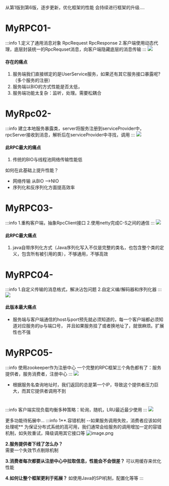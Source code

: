 
从第1版到第6版，逐步更新，优化框架的性能
会持续进行框架的升级....
# MyRPC01-

:::info
1.定义了通用消息对象 RpcRequest  RpcResponse
2.客户端使用动态代理，底层封装统一的RpcRequset消息，向客户端隐藏底层的消息传输
:::
![](https://cdn.nlark.com/yuque/0/2024/jpeg/42457196/1709192270852-dc6effb6-ec78-47b5-9468-799ff00848f3.jpeg)
#### 存在的痛点

1. 服务端我们直接绑定的是UserService服务，如果还有其它服务接口暴露呢?（多个服务的注册）
2. 服务端以BIO的方式性能是否太低，
3. 服务端功能太复杂：监听，处理。需要松耦合


 

# MyRpc02-

:::info
建立本地服务暴露类，server将服务注册到serviceProvider中，rpcServer接收到消息，解析后在serviceProvider中寻找，调用
:::
![](https://cdn.nlark.com/yuque/0/2024/jpeg/42457196/1709193193870-a6f7e0a1-38f9-4989-9244-0e518437957b.jpeg)
#### 此RPC最大的痛点

1. 传统的BIO与线程池网络传输性能低

如何在此基础上提升性能？

- 网络传输 从BIO -->NIO
- 序列化和反序列化方面提高效率
# MyRPC03-

:::info
1.重构客户端，抽象RpcClient接口
2.使用netty完成C-S之间的通信
:::
![](https://cdn.nlark.com/yuque/0/2024/jpeg/42457196/1709194770098-4367eac0-f938-4457-ad90-47f4cfe1bd7c.jpeg)
#### 此RPC最大痛点

1. java自带序列化方式（Java序列化写入不仅是完整的类名，也包含整个类的定义，包含所有被引用的类），不够通用，不够高效

# MyRPC04-
:::info
1.自定义传输的消息格式，解决沾包问题
2.自定义编/解码器和序列化器
:::
![](https://cdn.nlark.com/yuque/0/2024/jpeg/42457196/1709196150613-c0d4dd6b-b7f6-41e0-a6dc-779c7d3f5dc4.jpeg)
#### 此版本最大痛点

- 服务端与客户端通信的host与port预先就必须知道的，每一个客户端都必须知道对应服务的ip与端口号， 并且如果服务挂了或者换地址了，就很麻烦。扩展性也不强


# MyRPC05-
:::info
使用zookeeper作为注册中心
一个完整的RPC框架三个角色都有了：服务提供者，服务消费者，注册中心
:::
![](https://cdn.nlark.com/yuque/0/2024/jpeg/42457196/1709196528949-e192f955-b935-450f-8435-526fd55dcb9f.jpeg)

- 根据服务名查询地址时，我们返回的总是第一个IP，导致这个提供者压力巨大，而其它提供者调用不到
# 

:::info
客户端实现负载均衡多种策略：轮询，随机，LRU最近最少使用
:::
![](https://cdn.nlark.com/yuque/0/2024/jpeg/42457196/1709197012024-34f4cf7e-0af6-46bc-b415-2e7133eabfbe.jpeg)





更多功能待拓展中...
:::info
1**.容错机制 --如果服务调用失败，消费者应该如何处理呢**
为保证分布式系统的高可用，我们通常会给服务的调用增加一定的容错机制，如失败重试，降级调用其它接口等
![image.png](https://cdn.nlark.com/yuque/0/2024/png/42457196/1709197169719-c587d17b-c221-4709-8ab5-6f8e72e05d2e.png#averageHue=%23fdfdfd&clientId=ua5674b0c-aad3-4&from=paste&height=399&id=uc5e34f82&originHeight=599&originWidth=974&originalType=binary&ratio=1.5&rotation=0&showTitle=false&size=27455&status=done&style=none&taskId=ud7950e98-d26b-4296-bddf-cb57ed32f6c&title=&width=649.3333333333334)

**2.服务提供者下线了怎么办？**  
需要一个失效节点剔除机制


**3.消费者每次都要从注册中心中拉取信息，性能会不会很差？**
可以用缓存来优化性能

**4.如何让整个框架更利于拓展？**
如使用Java的SPI机制，配置化等等
:::


